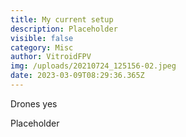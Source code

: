 ```yaml
---
title: My current setup
description: Placeholder
visible: false
category: Misc
author: VitroidFPV
img: /uploads/20210724_125156-02.jpeg
date: 2023-03-09T08:29:36.365Z
---
```

Drones yes

Placeholder
